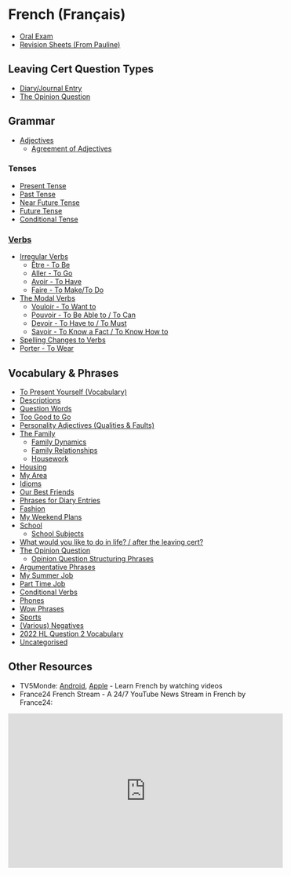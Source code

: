 # French (Français)

- [Oral Exam](oral-exam.md)
- [Revision Sheets (From Pauline)](pauline-revision-sheets.md)

## Leaving Cert Question Types

- [Diary/Journal Entry](diary-entry.md)
- [The Opinion Question](opinion-question.md)

## Grammar

- [Adjectives](grammar/adjectives.md)
  - [Agreement of Adjectives](grammar/adjectives/agreement-of-adjectives.md)

### Tenses

- [Present Tense](grammar/tenses/present-tense.md)
- [Past Tense](grammar/tenses/past-tense.md)
- [Near Future Tense](grammar/tenses/near-future-tense.md)
- [Future Tense](grammar/tenses/future-tense.md)
- [Conditional Tense](grammar/tenses/conditional-tense.md)

### [Verbs](grammar/verbs/verbs.md)

- [Irregular Verbs](grammar/verbs/verbs.md#irregular-verbs) <!--In Anki-->
  - [Être - To Be](grammar/verbs/verbs.md#être---to-be) <!--In Anki-->
  - [Aller - To Go](grammar/verbs/verbs.md#aller---to-go) <!--In Anki-->
  - [Avoir - To Have](grammar/verbs/verbs.md#avoir---to-have) <!--In Anki-->
  - [Faire - To Make/To Do](grammar/verbs/verbs.md#faire---to-maketo-do) <!--In Anki-->
- [The Modal Verbs](grammar/verbs/verbs.md#the-modal-verbs) 
  - [Vouloir - To Want to](grammar/verbs/verbs.md#vouloir---to-want-to)
  - [Pouvoir - To Be Able to / To Can](grammar/verbs/verbs.md#pouvoir---to-be-able-to--to-can)
  - [Devoir - To Have to / To Must](grammar/verbs/verbs.md#devoir---to-have-to--to-must)
  - [Savoir - To Know a Fact / To Know How to](grammar/verbs/verbs.md#savoir----to-know-a-fact--to-know-how-to)
- [Spelling Changes to Verbs](grammar/verbs/spelling-changes-to-verbs.md)
- [Porter - To Wear](grammar/verbs/verbs.md#porter---to-wear) <!--In Anki-->

## Vocabulary & Phrases

- [To Present Yourself (Vocabulary)](vocabulary/to-present-yourself.md) <!--In Anki-->
- [Descriptions](vocabulary/descriptions.md) <!--In Anki-->
- [Question Words](vocabulary/question-words.md)
- [Too Good to Go](vocabulary/too-good-to-go.md)
- [Personality Adjectives (Qualities & Faults)](vocabulary/personality-adjectives.md) <!--In Anki-->
- [The Family](vocabulary/family/family.md) <!--In Anki-->
  - [Family Dynamics](vocabulary/family/family-dynamics.md) <!--In Anki-->
  - [Family Relationships](vocabulary/family/family-relationships.md) <!--In Anki-->
  - [Housework](vocabulary/family/housework.md) <!--In Anki-->
- [Housing](vocabulary/housing.md) <!--In Anki-->
- [My Area](vocabulary/my-area.md) <!--In Anki-->
- [Idioms](vocabulary/idioms.md) <!--In Anki-->
- [Our Best Friends](vocabulary/our-best-friends.md) <!--In Anki-->
- [Phrases for Diary Entries](vocabulary/diary-entry-phrases.md) <!--In Anki-->
- [Fashion](vocabulary/fashion.md) <!--In Anki-->
- [My Weekend Plans](vocabulary/my-weekend-plans.md) <!--In Anki-->
- [School](vocabulary/school.md) <!--In Anki-->
  - [School Subjects](vocabulary/school-subjects.md) <!--In Anki-->
- [What would you like to do in life? / after the leaving cert?](vocabulary/do-in-life.md) <!--In Anki-->
- [The Opinion Question](vocabulary/opinion-question.md) <!--In Anki-->
  - [Opinion Question Structuring Phrases](vocabulary/opinion-question-structuring-phrases.md) <!--In Anki-->
- [Argumentative Phrases](vocabulary/argumentative-phrases.md) <!--In Anki-->
- [My Summer Job](vocabulary/my-summer-job.md) <!--In Anki-->
- [Part Time Job](vocabulary/part-time-job.md) <!--In Anki-->
- [Conditional Verbs](vocabulary/conditional-verbs.md) <!--In Anki-->
- [Phones](vocabulary/phones.md) <!--In Anki-->
- [Wow Phrases](vocabulary/wow-phrases.md) <!--In Anki-->
- [Sports](vocabulary/sports.md)
- [(Various) Negatives](vocabulary/negatives.md)
- [2022 HL Question 2 Vocabulary](vocabulary/2022-hl-question-2-vocabulary.md) <!--In Anki-->
- [Uncategorised](vocabulary/uncategorised.md) <!--Most In Anki-->

## Other Resources
- TV5Monde: [Android](https://play.google.com/store/apps/details?id=com.tv5monde.apprendre&hl=en_US&gl=US), [Apple](https://apps.apple.com/us/app/tv5monde-learn-french/id1482250598) - Learn French by watching videos
- France24 French Stream - A 24/7 YouTube News Stream in French by France24:
<iframe width="560" height="315" src="https://www.youtube.com/embed/u9foWyMSATM" title="YouTube video player" frameborder="0" allow="accelerometer; autoplay; clipboard-write; encrypted-media; gyroscope; picture-in-picture" allowfullscreen></iframe>
